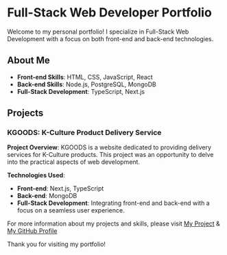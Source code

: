 # Full-Stack Web Developer Portfolio

Welcome to my personal portfolio! I specialize in Full-Stack Web Development with a focus on both front-end and back-end technologies.

## About Me

- **Front-end Skills**: HTML, CSS, JavaScript, React
- **Back-end Skills**: Node.js, PostgreSQL, MongoDB
- **Full-Stack Development**: TypeScript, Next.js

## Projects

### KGOODS: K-Culture Product Delivery Service

**Project Overview**: KGOODS is a website dedicated to providing delivery services for K-Culture products. This project was an opportunity to delve into the practical aspects of web development.

**Technologies Used**:

- **Front-end**: Next.js, TypeScript
- **Back-end**: MongoDB
- **Full-Stack Development**: Integrating front-end and back-end with a focus on a seamless user experience.

For more information about my projects and skills, please visit [My Project](https://bazzarproject2.vercel.app/) & [My GitHub Profile](https://github.com/rldbs2002)

Thank you for visiting my portfolio!
